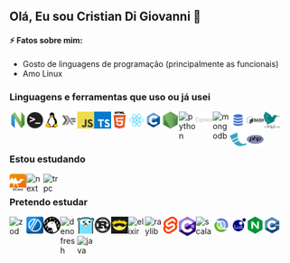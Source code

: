 ## Olá, Eu sou Cristian Di Giovanni 👋

<!-- :brazil: :it: :canada: -->
<!-- a maioria dos ícones estão nesse github: https://github.com/github/explore -->

#### ⚡ Fatos sobre mim:
- Gosto de linguagens de programação (principalmente as funcionais)
- Amo Linux

### Linguagens e ferramentas que uso ou já usei
<div>
<img align="left" width="30px" title="neovim" alt="neovim"  src="https://raw.githubusercontent.com/github/explore/main/topics/neovim/neovim.png" />
<img align="left" width="30px" title="Terminal" alt="Terminal" src="https://raw.githubusercontent.com/github/explore/main/topics/terminal/terminal.png" />
<img align="left" width="30px" title="linux" alt="linux" src="https://raw.githubusercontent.com/github/explore/main/topics/linux/linux.png" />
<img align="left" width="30px" title="haskell" alt="haskell" src="https://raw.githubusercontent.com/github/explore/main/topics/haskell/haskell.png" />
<img align="left" width="30px" title="javascript" alt="javascript" src="https://raw.githubusercontent.com/github/explore/main/topics/javascript/javascript.png" />
<img align="left" width="30px" title="typescript" alt="typescript" src="https://raw.githubusercontent.com/github/explore/main/topics/typescript/typescript.png" />
<img align="left" width="30px" title="html" alt="html" src="https://raw.githubusercontent.com/github/explore/main/topics/html/html.png" />
<img align="left" width="30px" title="react.js" alt="react" src="https://raw.githubusercontent.com/github/explore/main/topics/react/react.png" />
<img align="left" width="30px" title="C" alt="c" src="https://raw.githubusercontent.com/github/explore/main/topics/c/c.png" />
<img align="left" width="30px" title="node.js" alt="nodejs" src="https://raw.githubusercontent.com/github/explore/2540486f8777ac3afd99d5e37ac7ffc25dd5196/topics/nodejs/nodejs.png" />
<img align="left" width="30px" title="python" alt="python" src="./icones/python.ico" />
<img align="left" width="30px" title="express.js" alt="express" src="https://raw.githubusercontent.com/github/explore/main/topics/express/express.png" />
<img align="left" width="30px" title="mongodb" alt="mongodb" src="https://www.mongodb.com/assets/images/global/favicon.ico" />
<img align="left" width="30px" title="sql" alt="sql" src="https://raw.githubusercontent.com/github/explore/main/topics/sql/sql.png" />
<img align="left" width="30px" title="bash" alt="bash" src="https://raw.githubusercontent.com/github/explore/main/topics/bash/bash.png" />
<img align="left" width="30px" title="latex" alt="latex" src="https://raw.githubusercontent.com/github/explore/main/topics/latex/latex.png" />

<br/>
<br/>

<img align="left" width="30px" title="flask" alt="flask" src="./icones/flask.png" />
<img align="left" width="30px" title="php" alt="php" src="https://raw.githubusercontent.com/github/explore/main/topics/php/php.png" />

<br/>
</div>

### Estou estudando



<div>
<img align="left" width="30px" title="ocaml" alt="ocaml" src="https://raw.githubusercontent.com/github/explore/main/topics/ocaml/ocaml.png" />
<img align="left" width="30px" title="next.js" alt="next" src="./icones/next.ico" />
<img align="left" width="30px" title="trpc" alt="trpc" src="./icones/trpc.ico" />

<br/>
</div>

### Pretendo estudar
<div>
<img align="left" width="30px" title="zod" alt="zod" src="https://zod.dev/static/favicon.ico" />
<img align="left" width="30px" title="odin" alt="odin"  src="./icones/odin.svg" />
<img align="left" width="30px" title="deno" alt="deno"  src="./icones/deno.svg" />
<img align="left" width="30px" title="deno fresh" alt="deno fresh"  src="./icones/fresh.ico" />
<img align="left" width="30px" title="go" alt="go" src="./icones/go.svg" />
<img align="left" width="30px" title="rust" alt="rust" src="https://raw.githubusercontent.com/github/explore/main/topics/rust/rust.png" />
<img align="left" width="30px" title="nim" alt="nim" src="https://raw.githubusercontent.com/github/explore/main/topics/nim/nim.png" />
<img align="left" width="30px" title="elixir" alt="elixir" src="./icones/elixir.ico" />
<img align="left" width="30px" title="raylib" alt="raylib" src="https://www.raylib.com/favicon.ico" />
<img align="left" width="30px" title="svelte" alt="svelte" src="https://raw.githubusercontent.com/github/explore/main/topics/svelte/svelte.png" />
<img align="left" width="30px" title="C#" alt="csharp" src="./icones/csharp.svg" />
<img align="left" width="30px" title="scala" alt="scala" src="./icones/scala.ico" />
<img align="left" width="30px" title="clojure" alt="clojure" src="./icones/clojure.png" />
<img align="left" width="30px" title="lua" alt="lua" src="https://raw.githubusercontent.com/github/explore/main/topics/lua/lua.png" />
<img align="left" width="30px" title="nginx" alt="nginx" src="https://raw.githubusercontent.com/github/explore/main/topics/nginx/nginx.png" />
<img align="left" width="30px" title="C++" alt="cpp" src="https://raw.githubusercontent.com/github/explore/main/topics/cpp/cpp.png" />

<br/>
<br/>

<img align="left" width="30px" title="java" alt="java" src="./icones/java.ico" />
</div>

<br />
